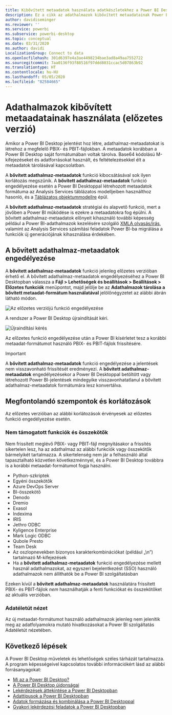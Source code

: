 ```yaml
---
title: Kibővített metaadatok használata adatkészletekhez a Power BI Desktopban (előzetes verzió)
description: Ez a cikk az adathalmazok kibővített metaadatainak Power BI-beli használatát ismerteti.
author: davidiseminger
ms.reviewer: ''
ms.service: powerbi
ms.subservice: powerbi-desktop
ms.topic: conceptual
ms.date: 03/31/2020
ms.author: davidi
LocalizationGroup: Connect to data
ms.openlocfilehash: 301d6397e4a3ae4498234bae3ad8a49aa7552722
ms.sourcegitcommit: 7aa0136f93f88516f97ddd8031ccac5d07863b92
ms.translationtype: HT
ms.contentlocale: hu-HU
ms.lasthandoff: 05/05/2020
ms.locfileid: "82584665"
---
```

# <a name="using-enhanced-dataset-metadata-preview"></a>Adathalmazok kibővített metaadatainak használata (előzetes verzió)

Amikor a Power BI Desktop jelentést hoz létre, adathalmaz-metaadatokat is létrehoz a megfelelő PBIX- és PBIT-fájlokban. A metaadatok korábban a Power BI Desktop saját formátumában voltak tárolva. Base64 kódolású M-kifejezéseket és adatforrásokat használt, és feltételezésekkel élt a metaadatok tárolásával kapcsolatban.

A **bővített adathalmaz-metaadatok** funkció kibocsátásával sok ilyen korlátozás megszűnik. A **bővített adathalmaz-metaadatok** funkció engedélyezése esetén a Power BI Desktoppal létrehozott metaadatok formátuma az Analysis Services táblázatos modelljeiben használthoz hasonló, és a [Táblázatos objektummodellre](https://docs.microsoft.com/bi-reference/tom/introduction-to-the-tabular-object-model-tom-in-analysis-services-amo) épül.


A **bővített adathalmaz-metaadatok** stratégiai és alapvető funkció, mert a jövőben a Power BI működése is ezekre a metaadatokra fog épülni. A bővített adathalmaz-metaadatok előnyeit kihasználó további képesség például a Power BI-adathalmazok kezelésére szolgáló [XMLA olvasás/írás](https://docs.microsoft.com/power-platform-release-plan/2019wave2/business-intelligence/xmla-readwrite), valamint az Analysis Services számítási feladatok Power BI-ba migrálása a funkciók új generációjának kihasználása érdekében.



## <a name="enable-enhanced-dataset-metadata"></a>A bővített adathalmaz-metaadatok engedélyezése

A **bővített adathalmaz-metaadatok** funkció jelenleg előzetes verzióban érhető el. A bővített adathalmaz-metaadatok engedélyezéséhez a Power BI Desktopban válassza a **Fájl > Lehetőségek és beállítások > Beállítások > Előzetes funkciók** menüpontot, majd jelölje be az **Adathalmazok tárolása a bővített metaadat-formátum használatával** jelölőnégyzetet az alábbi ábrán látható módon. 

![Az előzetes verziójú funkció engedélyezése](media/desktop-enhanced-dataset-metadata/enhanced-dataset-metadata-01.png)

A rendszer a Power BI Desktop újraindítását kéri.

![Újraindítási kérés](media/desktop-enhanced-dataset-metadata/enhanced-dataset-metadata-02.png)

Az előzetes funkció engedélyezése után a Power BI kísérletet tesz a korábbi metaadat-formátumot használó PBIX- és PBIT-fájlok frissítésére. 

> [!IMPORTANT]
> A **bővített adathalmaz-metaadatok** funkció engedélyezése a jelentések nem visszavonható frissítését eredményezi. A **bővített adathalmaz-metaadatok** engedélyezésekor a Power BI Desktoppal betöltött vagy létrehozott Power BI-jelentések mindegyike visszavonhatatlanul a bővített adathalmaz-metaadatok formátumára lesz konvertálva.

## <a name="considerations-and-limitations"></a>Megfontolandó szempontok és korlátozások

Az előzetes verzióban az alábbi korlátozások érvényesek az előzetes funkció engedélyezése esetén.

### <a name="unsupported-features-and-connectors"></a>Nem támogatott funkciók és összekötők
Nem frissített meglévő PBIX- vagy PBIT-fájl megnyitásakor a frissítés sikertelen lesz, ha az adathalmaz az alábbi funkciók vagy összekötők bármelyikét tartalmazza. A sikertelenség nem jár a felhasználó által tapasztalható közvetlen következménnyel, és a Power BI Desktop továbbra is a korábbi metaadat-formátumot fogja használni.

* Python-szkriptek
* Egyéni összekötők
* Azure DevOps Server
* BI-összekötő
* Denodo
* Dremio
* Exasol
* Indexima
* IRIS
* Jethro ODBC
* Kyligence Enterprise
* Mark Logic ODBC
* Qubole Presto
* Team Desk
* Az oszlopnevekben bizonyos karakterkombinációkat (például „\\n”) tartalmazó M-kifejezések
* Ha a **bővített adathalmaz-metaadatok** funkció engedélyezése mellett használ adathalmazokat, az egyszeri bejelentkezést (SSO) használó adathalmazok nem állíthatók be a Power BI szolgáltatásban

Ezeken kívül a **bővített adathalmaz-metaadatok** használatára frissített PBIX- és PBIT-fájlok *nem* használhatják a fenti funkciókat és összekötőket az aktuális verzióban.

### <a name="lineage-view"></a>Adatéletút nézet
Az új metaadat-formátumot használó adathalmazok jelenleg nem jelenítik meg az adatfolyamokra mutató hivatkozásokat a Power BI szolgáltatás Adatéletút nézetében.

## <a name="next-steps"></a>Következő lépések

A Power BI Desktop műveletek és lehetőségek széles tárházát tartalmazza. A program képességeivel kapcsolatos további információkért lásd az alábbi forrásanyagokat:

* [Mi az a Power BI Desktop?](desktop-what-is-desktop.md)
* [A Power BI Desktop újdonságai](desktop-latest-update.md)
* [Lekérdezések áttekintése a Power BI Desktopban](desktop-query-overview.md)
* [Adattípusok a Power BI Desktopban](desktop-data-types.md)
* [Adatok formázása és kombinálása a Power BI Desktoppal](desktop-shape-and-combine-data.md)
* [Gyakori lekérdezési feladatok a Power BI Desktopban](desktop-common-query-tasks.md)

